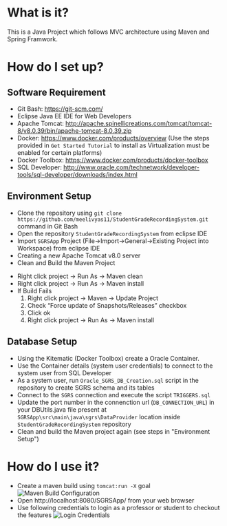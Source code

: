 # What is it?
This is a Java Project which follows MVC architecture using Maven and Spring Framwork.

# How do I set up?
## Software Requirement
 - Git Bash: https://git-scm.com/
 - Eclipse Java EE IDE for Web Developers
 - Apache Tomcat: http://apache.spinellicreations.com/tomcat/tomcat-8/v8.0.39/bin/apache-tomcat-8.0.39.zip
 - Docker: https://www.docker.com/products/overview (Use the steps provided in `Get Started Tutorial` to install as Virtualization must be enabled for certain platforms)
 - Docker Toolbox: https://www.docker.com/products/docker-toolbox
 - SQL Developer: http://www.oracle.com/technetwork/developer-tools/sql-developer/downloads/index.html
 
## Environment Setup
 - Clone the repository using  `git clone https://github.com/meelivyas11/StudentGradeRecordingSystem.git` command in Git Bash
 - Open the repository `StudentGradeRecordingSystem` from eclipse IDE
 - Import `SGRSApp` Project (File->Import->General->Existing Project into Workspace) from eclipse IDE
 - Creating a new Apache Tomcat v8.0 server
 - Clean and Build the Maven Project 
  * Right click project -> Run As -> Maven clean
  * Right click project -> Run As -> Maven install
  * If Build Fails
    1. Right click project -> Maven -> Update Project
    2. Check “Force update of Snapshots/Releases” checkbox
    3. Click ok
    4. Right click project -> Run As -> Maven install

## Database Setup
 - Using the Kitematic (Docker Toolbox) create a Oracle Container.
 - Use the Container details (system user credentials) to connect to the system user from SQL Developer
 - As a system user, run `Oracle_SGRS_DB_Creation.sql` script in the repository to create SGRS schema and its tables
 - Connect to the `SGRS` connection and execute the script `TRIGGERS.sql`
 - Update the port number in the connenction url (`DB_CONNECTION_URL`) in your DBUtils.java file present at  `SGRSApp\src\main\java\sgrs\DataProvider` location inside `StudentGradeRecordingSystem` repository
 - Clean and build the Maven project again (see steps in "Environment Setup")

# How do I use it?
 - Create a maven build using `tomcat:run -X` goal
 ![Maven Build Configuration](https://cloud.githubusercontent.com/assets/7827378/21065081/7fbe0da0-be2c-11e6-886a-3c5ab596f66b.PNG "Maven Build Configuration")
 - Open http://localhost:8080/SGRSApp/ from your web browser
 - Use following credentials to login as a professor or student to checkout the features 
 ![Login Credentials](https://cloud.githubusercontent.com/assets/7827378/21064893/7d41d1b6-be2b-11e6-8459-b9f9f247f3fe.PNG "Login Credentials")
